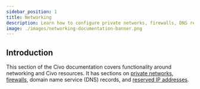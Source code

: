 ```yaml
---
sidebar_position: 1
title: Networking
description: Learn how to configure private networks, firewalls, DNS records, and reserved IPs on Civo. Optimize your resources for security and isolation.
image: ./images/networking-documentation-banner.png
---
```


<head>
  <title>Civo Networking Docs incl. Firewalls and DNS Records</title>
</head>

## Introduction

This section of the Civo documentation covers functionality around networking and Civo resources. It has sections on [private networks](private-networks.md), [firewalls](firewalls.md), domain name service (DNS) records, and [reserved IP addresses](reserved-ip.md).
